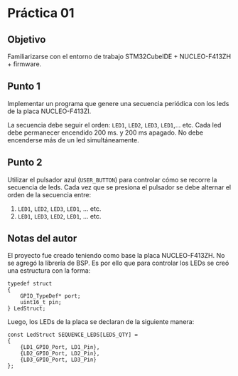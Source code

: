 # Práctica 01

## Objetivo
Familiarizarse con el entorno de trabajo STM32CubeIDE + NUCLEO-F413ZH + firmware.

## Punto 1
Implementar un programa que genere una secuencia periódica con los leds de la placa NUCLEO-F413ZI.

La secuencia debe seguir el orden: `LED1`, `LED2`, `LED3`, `LED1`,... etc.
Cada led debe permanecer encendido 200 ms. y 200 ms apagado. No debe encenderse más de un led simultáneamente.

## Punto 2
Utilizar el pulsador azul (`USER_BUTTON`) para controlar cómo se recorre la secuencia de leds.  Cada vez que se presiona el pulsador se debe alternar el orden de la secuencia entre:
1. `LED1`, `LED2`, `LED3`, `LED1`, ... etc.
2. `LED1`, `LED3`, `LED2`, `LED1`, ... etc.

## Notas del autor
El proyecto fue creado teniendo como base la placa NUCLEO-F413ZH. No se agregó la librería de BSP. Es por ello que para controlar los LEDs se creó una estructura con la forma:
```
typedef struct
{
    GPIO_TypeDef* port;
    uint16_t pin;
} LedStruct;

```
Luego, los LEDs de la placa se declaran de la siguiente manera:
```
const LedStruct SEQUENCE_LEDS[LEDS_QTY] =
{
    {LD1_GPIO_Port, LD1_Pin},
    {LD2_GPIO_Port, LD2_Pin},
    {LD3_GPIO_Port, LD3_Pin}
};
```